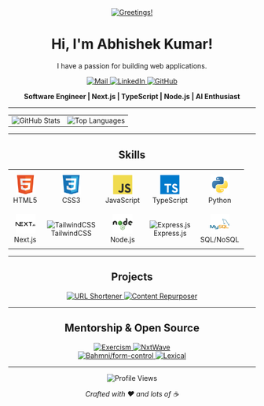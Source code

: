 <div align="center">
  <a href="https://github.com/abhishekkumar35">
   <img src="https://media.giphy.com/media/hvRJCLFzcasrR4ia7z/giphy.gif" width="120px" alt="Greetings!"/>
  </a>
</div>

<h1 align="center">Hi, I'm Abhishek Kumar!</h1>
<p align="center">I have a passion for building web applications.</p>

<p align="center">
  <a href="mailto:flashtoak@gmail.com">
    <img src="https://img.shields.io/badge/Mail-D14836?style=for-the-badge&logo=gmail&logoColor=white" alt="Mail"/>
  </a>
  <a href="https://www.linkedin.com/in/abhishek-kumar-dev">
    <img src="https://img.shields.io/badge/LinkedIn-0A66C2?style=for-the-badge&logo=linkedin&logoColor=white" alt="LinkedIn"/>
  </a>
  <a href="https://github.com/abhishekkumar35">
    <img src="https://img.shields.io/badge/GitHub-181717?style=for-the-badge&logo=github&logoColor=white" alt="GitHub"/>
  </a>
</p>

<p align="center"><b>Software Engineer | Next.js | TypeScript | Node.js | AI Enthusiast</b></p>

<hr>

<div align="center">
  <table>
    <tr>
      <td align="center">
        <img src="https://github-readme-stats.vercel.app/api?username=abhishekkumar35&show_icons=true&count_private=true&theme=light" alt="GitHub Stats" width="300"/>
      </td>
      <td align="center">
        <img src="https://github-readme-stats.vercel.app/api/top-langs/?username=abhishekkumar35&layout=compact&theme=light" alt="Top Languages" width="300"/>
      </td>
    </tr>
  </table>
</div>

<hr>

<h2 align="center">Skills</h2>

<div align="center">
  <table>
    <tr>
      <td align="center" style="padding: 10px;">
        <img src="https://raw.githubusercontent.com/devicons/devicon/master/icons/html5/html5-original.svg" alt="HTML5" height="40"/><br>HTML5
      </td>
      <td align="center" style="padding: 10px;">
        <img src="https://raw.githubusercontent.com/devicons/devicon/master/icons/css3/css3-original.svg" alt="CSS3" height="40"/><br>CSS3
      </td>
      <td align="center" style="padding: 10px;">
        <img src="https://raw.githubusercontent.com/devicons/devicon/master/icons/javascript/javascript-original.svg" alt="JavaScript" height="40"/><br>JavaScript
      </td>
      <td align="center" style="padding: 10px;">
        <img src="https://raw.githubusercontent.com/devicons/devicon/master/icons/typescript/typescript-original.svg" alt="TypeScript" height="40"/><br>TypeScript
      </td>
      <td align="center" style="padding: 10px;">
        <img src="https://raw.githubusercontent.com/devicons/devicon/master/icons/python/python-original.svg" alt="Python" height="40"/><br>Python
      </td>
    </tr>
    <tr>
      <td align="center" style="padding: 10px;">
        <img src="https://raw.githubusercontent.com/devicons/devicon/master/icons/nextjs/nextjs-original-wordmark.svg" alt="Next.js" height="40"/><br>Next.js
      </td>
      <td align="center" style="padding: 10px;">
        <img src="https://upload.wikimedia.org/wikipedia/commons/d/d5/Tailwind_CSS_Logo.svg" alt="TailwindCSS" height="40"/><br>TailwindCSS
      </td>
      <td align="center" style="padding: 10px;">
        <img src="https://raw.githubusercontent.com/devicons/devicon/master/icons/nodejs/nodejs-original-wordmark.svg" alt="Node.js" height="40"/><br>Node.js
      </td>
      <td align="center" style="padding: 10px;">
        <img src="https://upload.wikimedia.org/wikipedia/commons/6/64/Expressjs.png" alt="Express.js" height="40"/><br>Express.js
      </td>
      <td align="center" style="padding: 10px;">
        <img src="https://raw.githubusercontent.com/devicons/devicon/master/icons/mysql/mysql-original-wordmark.svg" alt="SQL/NoSQL" height="40"/><br>SQL/NoSQL
      </td>
    </tr>
  </table>
</div>

<hr>

<h2 align="center">Projects</h2>

<div align="center">
  <a href="https://cc.codeabode.in">
    <img src="https://img.shields.io/badge/URL_Shortener-brightgreen?style=for-the-badge" alt="URL Shortener"/>
  </a>
  <a href="#">
    <img src="https://img.shields.io/badge/Content_Repurposer-blue?style=for-the-badge" alt="Content Repurposer"/>
  </a>
</div>

<hr>

<h2 align="center">Mentorship & Open Source</h2>

<div align="center">
  <a href="#">
    <img src="https://img.shields.io/badge/Exercism-2023-ff69b4?style=for-the-badge" alt="Exercism"/>
  </a>
  <a href="#">
    <img src="https://img.shields.io/badge/NxtWave-CCBP-ff69b4?style=for-the-badge" alt="NxtWave"/>
  </a>
  <br>
  <a href="https://github.com/Bahmni/form-control">
    <img src="https://img.shields.io/badge/Bahmni_form_control-success?style=for-the-badge" alt="Bahmni/form-control"/>
  </a>
  <a href="https://github.com/facebook/lexical">
    <img src="https://img.shields.io/badge/Lexical-Facebook-critical?style=for-the-badge" alt="Lexical"/>
  </a>
</div>

<hr>

<div align="center">
  <img src="https://komarev.com/ghpvc/?username=abhishekkumar35&&style=flat-square" alt="Profile Views"/>
</div>

<p align="center">
  <em>Crafted with ❤️ and lots of ☕</em>
</p>
